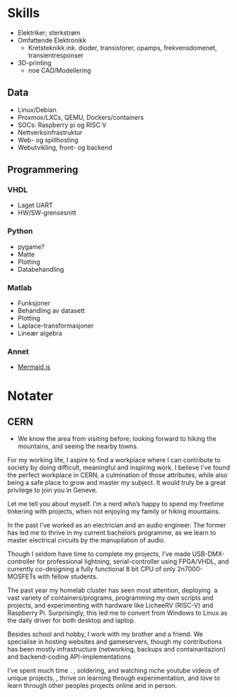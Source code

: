 # Skills

- Elektriker; sterkstrøm
- Omfattende Elektronikk
	- Kretsteknikk ink. dioder, transistorer, opamps, frekvensdomenet, transientresponser
- 3D-printing
	- noe CAD/Modellering

## Data
- Linux/Debian
- Proxmox/LXCs, QEMU, Dockers/containers
- SOCs: Raspberry pi og RISC V
- Nettverksinfrastruktur
- Web- og spillhosting
- Webutvikling, front- og backend

## Programmering
### VHDL
- Laget UART
- HW/SW-grensesnitt
### Python
- pygame?
- Matte
- Plotting
- Databehandling
### Matlab
- Funksjoner
- Behandling av datasett
- Plotting
- Laplace-transformasjoner
- Lineær algebra
### Annet
- [Mermaid.js](https://mermaid.js.org/)


# Notater
## CERN
- We know the area from visiting before; looking forward to hiking the mountains, and seeing the nearby towns.


For my working life, I aspire to find a workplace where I can contribute to society by doing difficult, meaningful and inspiring work. I believe I’ve found the perfect workplace in CERN, a culmination of those attributes, while also being a safe place to grow and master my subject. It would truly be a great privilege to join you in Geneve.

Let me tell you about myself. I’m a nerd who’s happy to spend my freetime tinkering with projects, when not enjoying my family or hiking mountains.

In the past I’ve worked as an electrician and an audio engineer. The former has led me to thrive in my current bachelors programme, as we learn to master electrical circuits by the manupilation of audio.

Though I seldom have time to complete my projects, I’ve made USB-DMX-controller for professional lightning, serial-controller using FPGA/VHDL, and currently co-designing a fully functional 8 bit CPU of only 2n7000-MOSFETs with fellow students.

The past year my homelab cluster has seen most attention, deploying  a vast variety of containers/programs, programming my own scripts and projects, and experimenting with hardware like LicheeRV (RISC-V) and Raspberry Pi. Surprisingly, this led me to convert from Windows to Linux as the daily driver for both desktop and laptop.

Besides school and hobby, I work with my brother and a friend. We specialise in hosting websites and gameservers, though my contributions has been mostly infrastructure (networking, backups and containaritazion) and backend-coding API-implementations

I’ve spent much time . , soldering, and watching niche youtube videos of unique projects. , thrive on learning through experimentation, and love to learn through other peoples projects online and in person.
